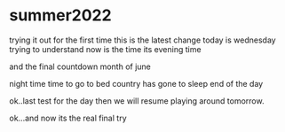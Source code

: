# summer2022
trying it out for the first time
this is the latest change
today is wednesday
trying to understand
now is the time
its evening time

and the final countdown
month of june

night time
time to go to bed
country has gone to sleep
end of the day

ok..last test for the day
then we will resume playing around tomorrow.

ok...and now its the real final try 
